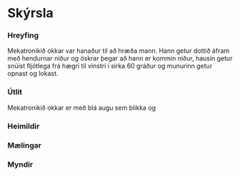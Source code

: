 # Skýrsla

### Hreyfing

Mekatronikið okkar var hanaður til að hræða mann. Hann getur dottið áfram með hendurnar niður og öskrar þegar að hann er kommin niður, hausin getur snúist fljótlega frá hægri til vinstri í sirka 60 gráður og munurinn getur opnast og lokast.

### Útlit

Mekatronikið okkar er með blá augu sem blikka og 

### Heimildir

### Mælingar

### Myndir

